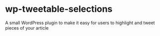 wp-tweetable-selections
=======================

A small WordPress plugin to make it easy for users to highlight and tweet pieces of your article
